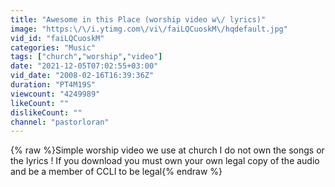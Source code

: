```yaml
---
title: "Awesome in this Place (worship video w\/ lyrics)"
image: "https:\/\/i.ytimg.com\/vi\/faiLQCuoskM\/hqdefault.jpg"
vid_id: "faiLQCuoskM"
categories: "Music"
tags: ["church","worship","video"]
date: "2021-12-05T07:02:55+03:00"
vid_date: "2008-02-16T16:39:36Z"
duration: "PT4M19S"
viewcount: "4249989"
likeCount: ""
dislikeCount: ""
channel: "pastorloran"
---
```

{% raw %}Simple worship video we use at church I do not own the songs or the lyrics ! If you download you must own your own legal copy of the audio and be a member of CCLI to be legal{% endraw %}
